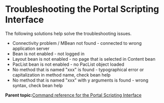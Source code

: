# Troubleshooting the Portal Scripting Interface

The following solutions help solve the troubleshooting issues.

-   Connectivity problem / MBean not found - connected to wrong application server
-   Bean is not enabled - not logged in
-   Layout bean is not enabled - no page that is selected in Content bean
-   PacList bean is not enabled - no PacList object loaded
-   No method that is named "xxx" is found - typographical error or capitalization in method name, check bean help
-   No method that is named "xxx" with y arguments is found - wrong syntax, check bean help

**Parent topic:**[Command reference for the Portal Scripting Interface](../admin-system/adpsicrf.md)

